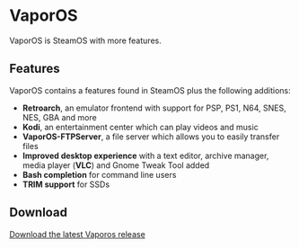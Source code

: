 # VaporOS

VaporOS is SteamOS with more features.

## Features

VaporOS contains a features found in SteamOS plus the following additions:

- **Retroarch**, an emulator  frontend with support for PSP, PS1, N64, SNES, NES, GBA and more
- **Kodi**, an entertainment center which can play videos and music
- **VaporOS-FTPServer**, a file server which allows you to easily transfer files
- **Improved desktop experience** with a text editor, archive manager, media player (**VLC**) and Gnome Tweak Tool added
- **Bash completion** for command line users
- **TRIM support** for SSDs

## Download

[Download the latest Vaporos release](https://github.com/sharkwouter/vaporos/releases/download/2.195/vaporos-2.195.iso)

